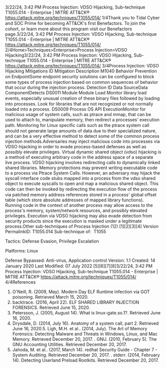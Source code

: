 3/22/24, 3:42 PM Process Injection: VDSO Hijacking, Sub-technique T1055.014 - Enterprise | MITRE ATT&CK®
https://attack.mitre.org/techniques/T1055/014/ 1/4Thank you to Tidal Cyber and SOC Prime for becoming ATT&CK's ﬁrst Benefactors. To join the cohort, or learn more about this program visit our
Benefactors page.3/22/24, 3:42 PM Process Injection: VDSO Hijacking, Sub-technique T1055.014 - Enterprise | MITRE ATT&CK®
https://attack.mitre.org/techniques/T1055/014/ 2/4Home>Techniques>Enterprise>Process Injection>VDSO Hijacking3/22/24, 3:42 PM Process Injection: VDSO Hijacking, Sub-technique T1055.014 - Enterprise | MITRE ATT&CK®
https://attack.mitre.org/techniques/T1055/014/ 3/4Process Injection: VDSO Hijacking
Mitigations
ID Mitigation Description
M1040 Behavior Prevention
on EndpointSome endpoint security solutions can be conﬁgured to block some types of process injection based
on common sequences of behavior that occur during the injection process.
Detection
ID Data SourceData ComponentDetects
DS0011 Module Module Load Monitor library load events, especially unusual creation of these binary ﬁles followed by
loading into processes. Look for libraries that are not recognized or not normally loaded into a
process.
DS0009 Process OS API
ExecutionMonitor for malicious usage of system calls, such as ptrace and mmap, that can be used to
attach to, manipulate memory, then redirect a processes' execution path. Monitoring for Linux
speciﬁc calls such as the ptrace system call should not generate large amounts of data due to
their specialized nature, and can be a very effective method to detect some of the common
process injection methods.Adversaries may inject malicious code into processes via VDSO hijacking in order to evade process-based defenses as well as possibly
elevate privileges. Virtual dynamic shared object (vdso) hijacking is a method of executing arbitrary code in the address space of a separate
live process.
VDSO hijacking involves redirecting calls to dynamically linked shared libraries. Memory protections may prevent writing executable code to
a process via Ptrace System Calls. However, an adversary may hijack the syscall interface code stubs mapped into a process from the vdso
shared object to execute syscalls to open and map a malicious shared object. This code can then be invoked by redirecting the execution
ﬂow of the process via patched memory address references stored in a process' global offset table (which store absolute addresses of
mapped library functions).
Running code in the context of another process may allow access to the process's memory, system/network resources, and possibly
elevated privileges. Execution via VDSO hijacking may also evade detection from security products since the execution is masked under a
legitimate process.Other sub-techniques of Process Injection (12)
[1][2][3][4]
Version PermalinkID: T1055.014
Sub-technique of:  T1055

Tactics: Defense Evasion, Privilege Escalation

Platforms: Linux

Defense Bypassed: Anti-virus, Application control
Version: 1.1
Created: 14 January 2020
Last Modiﬁed: 07 July 2022
[5][6][7][8]3/22/24, 3:42 PM Process Injection: VDSO Hijacking, Sub-technique T1055.014 - Enterprise | MITRE ATT&CK®
https://attack.mitre.org/techniques/T1055/014/ 4/4References
1. O'Neill, R. (2009, May). Modern Day ELF Runtime infection via
GOT poisoning. Retrieved March 15, 2020.
2. backtrace. (2016, April 22). ELF SHARED LIBRARY INJECTION
FORENSICS. Retrieved June 15, 2020.
3. Petersson, J. (2005, August 14). What is linux-gate.so.1?.
Retrieved June 16, 2020.
4. Drysdale, D. (2014, July 16). Anatomy of a system call, part 2.
Retrieved June 16, 2020.5. Ligh, M.H. et al.. (2014, July). The Art of Memory Forensics:
Detecting Malware and Threats in Windows, Linux, and Mac
Memory. Retrieved December 20, 2017.
. GNU. (2010, February 5). The GNU Accounting Utilities.
Retrieved December 20, 2017.
7. Jahoda, M. et al.. (2017, March 14). redhat Security Guide -
Chapter 7 - System Auditing. Retrieved December 20, 2017.
. stderr. (2014, February 14). Detecting Userland Preload
Rootkits. Retrieved December 20, 2017.